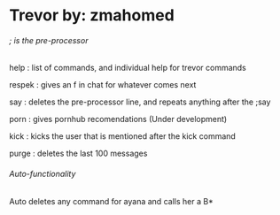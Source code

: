 # Trevor by: zmahomed

###### ; is the pre-processor



help : list of commands, and individual help for trevor commands

respek : gives an f in chat for whatever comes next

say : deletes the pre-processor line, and repeats anything after the ;say

porn : gives pornhub recomendations (Under development)

kick : kicks the user that is mentioned after the kick command

purge : deletes the last 100 messages





###### Auto-functionality

Auto deletes any command for ayana and calls her a B*
